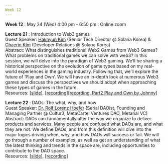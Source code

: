 ```yaml
---
Week 12
---
```


<b>Week 12</b>
: May 24 (Wed) 4:00 pm - 6:50 pm
  : Online zoom

<b>Lecture 21</b>
: Introduction to Web3 games<br>
  Guest Speaker: <a href="/kaist2023/speaker/#Hakhyun Kim">Hakhyun Kim</a> (Senior Tech Director @ Solana Korea) & <a href="/kaist2023/speaker/#Chaerin Kim">Chaerin Kim</a> (Developer Relations @ Solana Korea)<br>
  Abstract: What distinguishes traditional Web2 Games from Web3 Games? What problems on traditional games we can solve with web3? In this session, we will delve into the paradigm of Web3 gaming. We’ll be sharing a historical perspective on the evolution of game types based on my real-world experiences in the gaming industry. Following that, we’ll explore the future of ‘Play and Own’. We will have an in-depth look at numerous Web3 games and discuss the perspectives we should adopt when approaching these types of games in the future.<br>
  Resources: <a href="/kaist2023/assets/files/Web3@KAIST-Lecture21.pdf" target="_blank">[slide]</a>, <a href="https://youtu.be/bGtqKQJ36hQ" target="_blank">[recording]</a><a href="https://youtu.be/oV9JtVWXaMQ" target="_blank">[recording. Part2 Play and Own by Johnny]</a><br>
  
<b>Lecture 22</b>
: DAOs: The what, why, and how<br>
  Guest Speaker: <a href="/kaist2023/speaker/#Dr. Rolf Lorenz Hoefer">Dr. Rolf Lorenz Hoefer</a> (Serial DAOist, Founding and Managing Partner @ Cultur3, MetaCartel Ventures DAO, Metarial VC)<br>
  Abstract: DAOs can fundamentally alter the way we organize to deliver products and services. Many people are confused what DAOs are, and what they are not. We define DAOs, and from this definition will dive into the major logics driving when, why, and how DAOs will success or fail. We will go through a number of examples, as well as get an understanding of what the latest thinking and trends in the space are, including opportunities to contribute to the DAO space.<br>
  Resources: <a href="/kaist2023/assets/files/Web3@KAIST-Lecture22.pdf" target="_blank">[slide]</a>, <a href="https://youtu.be/2qUNSJDL9w0" target="_blank">[recording]</a><br>
